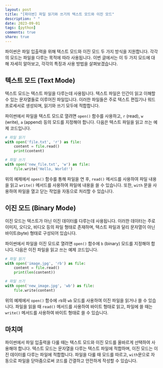 ```yaml
---
layout: post
title: "[파이썬] 파일 읽기와 쓰기의 텍스트 모드와 이진 모드"
description: " "
date: 2023-09-01
tags: [python]
comments: true
share: true
---
```


파이썬은 파일 입출력을 위해 텍스트 모드와 이진 모드 두 가지 방식을 지원합니다. 각각의 모드는 파일을 다루는 목적에 따라 사용됩니다. 이번 글에서는 이 두 가지 모드에 대해 자세히 알아보고, 각각의 특징과 사용 방법을 살펴보겠습니다.

## 텍스트 모드 (Text Mode)

텍스트 모드는 텍스트 파일을 다루는데 사용됩니다. 텍스트 파일은 인간이 읽고 이해할 수 있는 문자열들로 이루어진 파일입니다. 이러한 파일들은 주로 텍스트 편집기나 워드프로세서로 생성되며, 읽기와 쓰기 모두에 적합합니다.

파이썬에서 파일을 텍스트 모드로 열려면 `open()` 함수를 사용하고, `r` (read), `w` (write), `a` (append) 등의 모드를 지정해야 합니다. 다음은 텍스트 파일을 읽고 쓰는 예제 코드입니다.

```python
# 파일 읽기
with open('file.txt', 'r') as file:
    content = file.read()
    print(content)

# 파일 쓰기
with open('new_file.txt', 'w') as file:
    file.write('Hello, World!')
```

위의 예제에서 `open()` 함수를 통해 파일을 연 후, `read()` 메서드를 사용하여 파일 내용을 읽고 `write()` 메서드를 사용하여 파일에 내용을 쓸 수 있습니다. 또한, `with` 문을 사용하여 파일을 열고 닫는 작업을 자동으로 처리할 수 있습니다.

## 이진 모드 (Binary Mode)

이진 모드는 텍스트가 아닌 이진 데이터를 다루는데 사용됩니다. 이러한 데이터는 주로 이미지, 오디오, 비디오 등의 파일 형태로 존재하며, 텍스트 파일과 달리 문자열이 아닌 바이트(byte) 형태로 구성되어 있습니다.

파이썬에서 파일을 이진 모드로 열려면 `open()` 함수에 `b` (binary) 모드를 지정해야 합니다. 다음은 이진 파일을 읽고 쓰는 예제 코드입니다.

```python
# 파일 읽기
with open('image.jpg', 'rb') as file:
    content = file.read()
    print(len(content))

# 파일 쓰기
with open('new_image.jpg', 'wb') as file:
    file.write(content)
```

위의 예제에서 `open()` 함수에 `rb`와 `wb` 모드를 사용하여 이진 파일을 읽거나 쓸 수 있습니다. 파일을 읽을 때 `read()` 메서드를 사용하여 바이트 형태로 읽고, 파일에 쓸 때는 `write()` 메서드를 사용하여 바이트 형태로 쓸 수 있습니다.

## 마치며

파이썬에서 파일 입출력을 다룰 때는 텍스트 모드와 이진 모드를 올바르게 선택하여 사용해야 합니다. 텍스트 모드는 문자열을 다루는 텍스트 파일에 적합하며, 이진 모드는 이진 데이터를 다루는 파일에 적합합니다. 파일을 다룰 때 모드를 따르고, `with`문으로 자동으로 파일을 닫아줌으로써 코드를 간결하고 안전하게 작성할 수 있습니다.